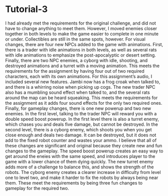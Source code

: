 # Tutorial-3
I had already met the requirements for the original challenge, and did not have to change anything to meet them. However, I moved enemies closer together in both levels to make the game easier to complete in one minute or under. Collectibles are still in the same spots, however.
For visual changes, there are four new NPCs added to the game with animations. First, there is a trader with idle animations in both levels, as well as several rats with idle animations to emphasize the post-apocalyptic or desert setting. Finally, there are two NPC enemies, a cyborg with idle, shooting, and destroyed animations and a turret with a moving animation. This meets the requirements for the assignment by having four out of two required characters, each with its own animations.
For this assignment’s audio, I included several new features. Jambi now has a frog croak when talked to, and there is a whirring noise when picking up cogs. The new trader NPC also has a mumbling sound effect when talked to, and the several rats around the map can be heard squeaking. This meets the requirements for the assignment as it adds four sound effects for the only two required ones.
Finally, for gameplay changes, there is one new powerup and two new enemies. In the first level, talking to the trader NPC will reward you with a double speed boost powerup. In the first level there is also a turret enemy, which chases you and deals five damage, but cannot be destroyed. In the second level, there is a cyborg enemy, which shoots you when you get close enough and deals two damage. It can be destroyed, but it does not add to the fixed robot counter and wastes your ammo. I believe that all of these changes are significant and original because they create new and fun changes to the gameplay. The speed boost powerup creates an easy way to get around the eneies with the same speed, and introduces player to the game with a lower chance of them dying quickly. The new turret enemy adds more of a challenge to balance this, and shows the strength of the robots. The cyborg enemy creates a clearer increase in difficulty from level one to level two, and make it harder to fix the robots by always being near them. These meet the requirements by being three fun changes to gameplay for the required two.
